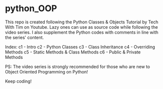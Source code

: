 # python_OOP

This repo is created following the Python Classes & Objects Tutorial by Tech With Tim on Youtube.
Lazy ones can use as source code while following the video series. I also supplement the Python codes with comments in line with the series' content.

Index:
c1 - Intro
c2 - Python Classes
c3 - Class Inheritance
c4 - Overriding Methods
c5 - Static Methods & Class Methods
c6 - Public & Private Methods



PS: The video series is strongly recommended for those who are new to Object Oriented Programming on Python!



Keep coding!
